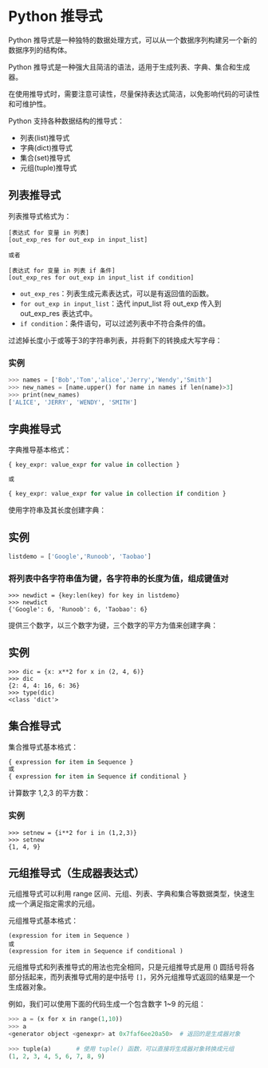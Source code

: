 # Python 推导式

Python 推导式是一种独特的数据处理方式，可以从一个数据序列构建另一个新的数据序列的结构体。

Python 推导式是一种强大且简洁的语法，适用于生成列表、字典、集合和生成器。

在使用推导式时，需要注意可读性，尽量保持表达式简洁，以免影响代码的可读性和可维护性。

Python 支持各种数据结构的推导式：

- 列表(list)推导式
- 字典(dict)推导式
- 集合(set)推导式
- 元组(tuple)推导式

## 列表推导式

列表推导式格式为：

```
[表达式 for 变量 in 列表] 
[out_exp_res for out_exp in input_list]

或者 

[表达式 for 变量 in 列表 if 条件]
[out_exp_res for out_exp in input_list if condition]
```

- `out_exp_res`：列表生成元素表达式，可以是有返回值的函数。
- `for out_exp in input_list`：迭代 input_list 将 out_exp 传入到 out_exp_res 表达式中。
- `if condition`：条件语句，可以过滤列表中不符合条件的值。

过滤掉长度小于或等于3的字符串列表，并将剩下的转换成大写字母：

### 实例

```python
>>> names = ['Bob','Tom','alice','Jerry','Wendy','Smith']  
>>> new_names = [name.upper() for name in names if len(name)>3]  
>>> print(new_names)  
['ALICE', 'JERRY', 'WENDY', 'SMITH']  
```

## 字典推导式

字典推导基本格式：

```python
{ key_expr: value_expr for value in collection }

或

{ key_expr: value_expr for value in collection if condition }
```

使用字符串及其长度创建字典：

## 实例

```python
listdemo = ['Google','Runoob', 'Taobao']  
```
### 将列表中各字符串值为键，各字符串的长度为值，组成键值对  
```
>>> newdict = {key:len(key) for key in listdemo}  
>>> newdict  
{'Google': 6, 'Runoob': 6, 'Taobao': 6}  
```

提供三个数字，以三个数字为键，三个数字的平方为值来创建字典：

## 实例

```
>>> dic = {x: x**2 for x in (2, 4, 6)}  
>>> dic  
{2: 4, 4: 16, 6: 36}  
>>> type(dic)  
<class 'dict'>  
```

## 集合推导式

集合推导式基本格式：

```python
{ expression for item in Sequence }
或
{ expression for item in Sequence if conditional }
```

计算数字 1,2,3 的平方数：
### 实例

```
>>> setnew = {i**2 for i in (1,2,3)}  
>>> setnew  
{1, 4, 9}  
```

## 元组推导式（生成器表达式）

元组推导式可以利用 range 区间、元组、列表、字典和集合等数据类型，快速生成一个满足指定需求的元组。

元组推导式基本格式：
```
(expression for item in Sequence )
或
(expression for item in Sequence if conditional )
```

元组推导式和列表推导式的用法也完全相同，只是元组推导式是用 () 圆括号将各部分括起来，而列表推导式用的是中括号 `[]`，另外元组推导式返回的结果是一个生成器对象。

例如，我们可以使用下面的代码生成一个包含数字 1~9 的元组：

```python
>>> a = (x for x in range(1,10))  
>>> a  
<generator object <genexpr> at 0x7faf6ee20a50>  # 返回的是生成器对象  
  
>>> tuple(a)       # 使用 tuple() 函数，可以直接将生成器对象转换成元组  
(1, 2, 3, 4, 5, 6, 7, 8, 9)

```